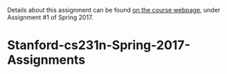 Details about this assignment can be found [on the course webpage](http://cs231n.github.io/), under Assignment #1 of Spring 2017.
# Stanford-cs231n-Spring-2017-Assignments
